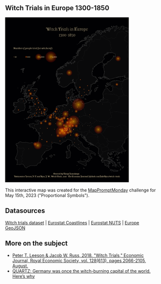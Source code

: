 ## Witch Trials in Europe 1300-1850

<img src="./eu_witch_trials.png" width="80%">

This interactive map was created for the [MapPromptMonday](https://github.com/MapPromptMonday/MapPromptMonday) challenge for May 15th, 2023 ("Proportional Symbols"). 

## Datasources
[Witch trials dataset](https://github.com/JakeRuss/witch-trials) | [Eurostat Coastlines](https://ec.europa.eu/eurostat/web/gisco/geodata/reference-data/administrative-units-statistical-units/coastal) | [Eurostat NUTS](https://ec.europa.eu/eurostat/web/gisco/geodata/reference-data/administrative-units-statistical-units/nuts) | [Europe GeoJSON](https://github.com/leakyMirror/map-of-europe)

## More on the subject

- [Peter T. Leeson & Jacob W. Russ, 2018. "Witch Trials," Economic Journal, Royal Economic Society, vol. 128(613), pages 2066-2105, August.](https://www.peterleeson.com/witch_trials.pdf)
- [QUARTZ: Germany was once the witch-burning capital of the world. Here’s why](https://qz.com/1183992/why-europe-was-overrun-by-witch-hunts-in-early-modern-history)
